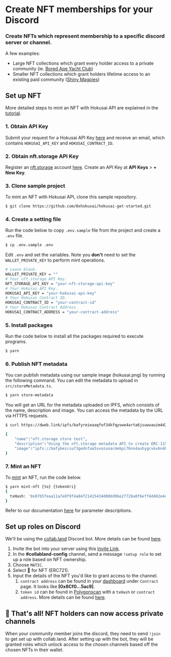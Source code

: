 # Create NFT memberships for your Discord

### Create NFTs which represent membership to a specific discord server or channel.

A few examples:

- Large NFT collections which grant every holder access to a private community (ie. [Bored Ape Yacht Club](https://opensea.io/collection/boredapeyachtclub))
- Smaller NFT collections which grant holders lifetime access to an existing paid community ([Shiny Magpies](https://opensea.io/collection/shiny-magpies))

## Set up NFT

More detailed steps to mint an NFT with Hokusai API are explained in the [tutorial](get-started.md).

### 1. Obtain API Key

Submit your request for a Hokusai API Key [here](https://0xhokusai.notion.site/Hokusai-API-Application-form-a6d8118d416b41d88632396e3156cddb) and receive an email, which contains `HOKUSAI_API_KEY` and `HOKUSAI_CONTRACT_ID`.

### 2. Obtain nft.storage API Key

Register an [nft.storage](http://nft.storage) account [here](https://nft.storage/login/). Create an API Key at **API Keys** > **+ New Key**.


### 3. Clone sample project

To mint an NFT with Hokusai API, clone this sample repository.

```bash
$ git clone https://github.com/0xhokusai/hokusai-get-started.git
```

### 4. Create a setting file

Run the code below to copy `.env.sample` file from the project and create a `.env` file.

```bash
$ cp .env.sample .env
```

Edit `.env` and set the variables. Note you **don't** need to set the `WALLET_PRIVATE_KEY` to perform mint operations.

```bash
# Leave blank.
WALLET_PRIVATE_KEY = ""
# Your nft.storage API Key.
NFT_STORAGE_API_KEY = "your-nft-storage-api-key"
# Your Hokusai API Key.
HOKUSAI_API_KEY = "your-hokusai-api-key"
# Your Hokusai Contract ID.
HOKUSAI_CONTRACT_ID = "your-contract-id"
# Your Hokusai Contract Address.
HOKUSAI_CONTRACT_ADDRESS = "your-contract-address"
```

### 5. Install packages

Run the code below to install all the packages required to execute programs.

```bash
$ yarn
```

### 6. Publish NFT metadata

You can publish metadata using our sample image (hokusai.png) by running the following command. You can edit the metadata to upload in `src/storeMetadata.ts`.

```bash
$ yarn store-metadata
```

You will get an URL for the metadata uploaded on IPFS, which consists of the name, description and image. You can access the metadata by the URL via HTTPS requests.

```bash
$ curl https://dweb.link/ipfs/bafyreieaaqfof34kfqyvwe4arta6jsuwuauim4d24qo22ct2xnvjnlnrb4/metadata.json

{
    "name":"nft.storage store test",
    "description":"Using the nft.storage metadata API to create ERC-1155 compatible metadata.",
    "image":"ipfs://bafybeicsu73gednfaa5svozuoac4ebpi76nn4auhygcvkvbn4kk2vdv5ey/hokusai.png"
}
```

### 7. Mint an NFT

To [mint](glosarry.md#mint) an NFT, run the code below.
```bash
$ yarn mint-nft {to} {tokenUri}
{
  txHash: '0x8765feaa11a7e0f9f4a84f21415434d80dd9be27728a8f6eff4d402e4d0c2766' # example Transaction Hash
}
```
Refer to our documentation [here](../../reference/swagger-v2.yaml#mint-a-new-nft) for parameter descriptions.

## Set up roles on Discord

We'll be using the [collab.land](https://collab.land/) Discord bot. More details can be found [here](https://collabland.freshdesk.com/support/solutions/articles/70000036689-discord-bot-walkthrough).

1. Invite the bot into your server using this [Invite Link](https://discord.com/oauth2/authorize?client_id=704521096837464076&scope=bot&permissions=8).
2. In the **#collabland-config** channel, send a message `!setup role` to set up a role based on NFT ownership.
3. Choose `MATIC`.
4. Select 🤑 for NFT (ERC721).
5. Input the details of the NFT you'd like to grant access to the channel.
    1. `contract address` can be found in your [dashboard](https://dashboard.hokusai.app/) under `Contract` page. It looks like **[0x8Cf0...5ac9]**.
    2. `token id` can be found in [Polygonscan](https://polygonscan.com/) with a `txHash` or `contract address`. More details can be found [here](get-started.md#11-check-tokenid-on-polygonscan).


## 🎊 That's all! NFT holders can now access private channels

When your community member joins the discord, they need to send `!join` to get set up with collab.land. After setting up with the bot, they will be granted roles which unlock access to the chosen channels based off the chosen NFTs in their wallet.

